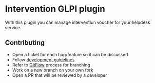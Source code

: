 # Intervention GLPI plugin

With this plugin you can manage intervention voucher for your helpdesk service.

## Contributing

* Open a ticket for each bug/feature so it can be discussed
* Follow [development guidelines](http://glpi-developer-documentation.readthedocs.io/en/latest/plugins.html)
* Refer to [GitFlow](http://git-flow.readthedocs.io/) process for branching
* Work on a new branch on your own fork
* Open a PR that will be reviewed by a developer
